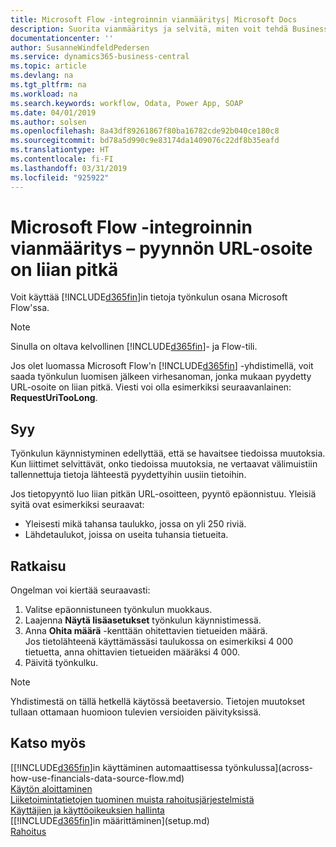 ```yaml
---
title: Microsoft Flow -integroinnin vianmääritys| Microsoft Docs
description: Suorita vianmääritys ja selvitä, miten voit tehdä Business Central -tiedoistasi tietolähteen ja määrittää verkkopalveluidesi OData-osoitteen, jolla rakennat automaattisen työkulun.
documentationcenter: ''
author: SusanneWindfeldPedersen
ms.service: dynamics365-business-central
ms.topic: article
ms.devlang: na
ms.tgt_pltfrm: na
ms.workload: na
ms.search.keywords: workflow, Odata, Power App, SOAP
ms.date: 04/01/2019
ms.author: solsen
ms.openlocfilehash: 8a43df89261867f80ba16782cde92b040ce180c8
ms.sourcegitcommit: bd78a5d990c9e83174da1409076c22df8b35eafd
ms.translationtype: HT
ms.contentlocale: fi-FI
ms.lasthandoff: 03/31/2019
ms.locfileid: "925922"
---
```

# <a name="troubleshooting-integration-with-microsoft-flow---request-url-too-long"></a>Microsoft Flow -integroinnin vianmääritys – pyynnön URL-osoite on liian pitkä
Voit käyttää [!INCLUDE[d365fin](includes/d365fin_md.md)]in tietoja työnkulun osana Microsoft Flow'ssa.  

> [!NOTE]  
>   Sinulla on oltava kelvollinen [!INCLUDE[d365fin](includes/d365fin_md.md)]- ja Flow-tili.  

Jos olet luomassa Microsoft Flow'n [!INCLUDE[d365fin](includes/d365fin_md.md)] -yhdistimellä, voit saada työnkulun luomisen jälkeen virhesanoman, jonka mukaan pyydetty URL-osoite on liian pitkä. Viesti voi olla esimerkiksi seuraavanlainen: **RequestUriTooLong**.

## <a name="cause"></a>Syy
Työnkulun käynnistyminen edellyttää, että se havaitsee tiedoissa muutoksia. Kun liittimet selvittävät, onko tiedoissa muutoksia, ne vertaavat välimuistiin tallennettuja tietoja lähteestä pyydettyihin uusiin tietoihin.  

Jos tietopyyntö luo liian pitkän URL-osoitteen, pyyntö epäonnistuu. Yleisiä syitä ovat esimerkiksi seuraavat:
- Yleisesti mikä tahansa taulukko, jossa on yli 250 riviä.
- Lähdetaulukot, joissa on useita tuhansia tietueita.

## <a name="workaround"></a>Ratkaisu
Ongelman voi kiertää seuraavasti:
1. Valitse epäonnistuneen työnkulun muokkaus.
2. Laajenna **Näytä lisäasetukset** työnkulun käynnistimessä.
3. Anna **Ohita määrä** -kenttään ohitettavien tietueiden määrä.  
Jos tietolähteenä käyttämässäsi taulukossa on esimerkiksi 4 000 tietuetta, anna ohittavien tietueiden määräksi 4 000.
4. Päivitä työnkulku.

> [!NOTE]  
> Yhdistimestä on tällä hetkellä käytössä beetaversio. Tietojen muutokset tullaan ottamaan huomioon tulevien versioiden päivityksissä.


## <a name="see-also"></a>Katso myös
[[!INCLUDE[d365fin](includes/d365fin_md.md)]in käyttäminen automaattisessa työnkulussa](across-how-use-financials-data-source-flow.md)  
[Käytön aloittaminen](product-get-started.md)  
[Liiketoimintatietojen tuominen muista rahoitusjärjestelmistä](across-import-data-configuration-packages.md)  
[Käyttäjien ja käyttöoikeuksien hallinta](ui-how-users-permissions.md)    
[[!INCLUDE[d365fin](includes/d365fin_md.md)]in määrittäminen](setup.md)  
[Rahoitus](finance.md)  
